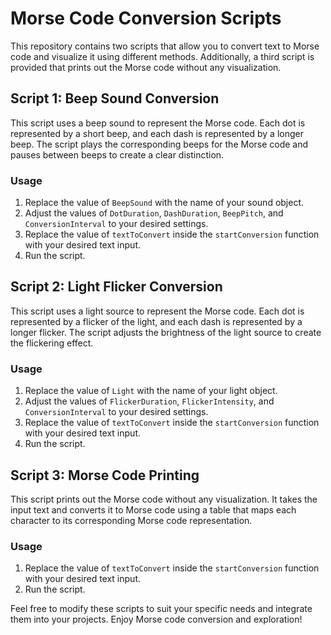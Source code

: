 # Morse Code Conversion Scripts

This repository contains two scripts that allow you to convert text to Morse code and visualize it using different methods. Additionally, a third script is provided that prints out the Morse code without any visualization.

## Script 1: Beep Sound Conversion

This script uses a beep sound to represent the Morse code. Each dot is represented by a short beep, and each dash is represented by a longer beep. The script plays the corresponding beeps for the Morse code and pauses between beeps to create a clear distinction.

### Usage

1. Replace the value of `BeepSound` with the name of your sound object.
2. Adjust the values of `DotDuration`, `DashDuration`, `BeepPitch`, and `ConversionInterval` to your desired settings.
3. Replace the value of `textToConvert` inside the `startConversion` function with your desired text input.
4. Run the script.

## Script 2: Light Flicker Conversion

This script uses a light source to represent the Morse code. Each dot is represented by a flicker of the light, and each dash is represented by a longer flicker. The script adjusts the brightness of the light source to create the flickering effect.

### Usage

1. Replace the value of `Light` with the name of your light object.
2. Adjust the values of `FlickerDuration`, `FlickerIntensity`, and `ConversionInterval` to your desired settings.
3. Replace the value of `textToConvert` inside the `startConversion` function with your desired text input.
4. Run the script.

## Script 3: Morse Code Printing

This script prints out the Morse code without any visualization. It takes the input text and converts it to Morse code using a table that maps each character to its corresponding Morse code representation.

### Usage

1. Replace the value of `textToConvert` inside the `startConversion` function with your desired text input.
2. Run the script.

Feel free to modify these scripts to suit your specific needs and integrate them into your projects. Enjoy Morse code conversion and exploration!